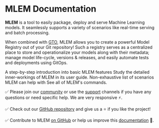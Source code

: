 # MLEM Documentation

**MLEM** is a tool to easily package, deploy and serve Machine Learning models.
It seamlessly supports a variety of scenarios like real-time serving and batch
processing.

<admon type="tip">

When combined with [GTO](https://github.com/iterative/gto), MLEM allows you to
create a powerful Model Registry out of your Git repository! Such a registry
serves as a centralized place to store and operationalize your models along with
their metadata; manage model life-cycle, versions & releases, and easily
automate tests and deployments using GitOps.

</admon>

<cards>

  <card href="/doc/get-started" heading="Get Started">
    A step-by-step introduction into basic MLEM features
  </card>

  <card href="/doc/user-guide" heading="User Guide">
    Study the detailed inner-workings of MLEM in its user guide.
  </card>

  <card href="/doc/use-cases" heading="Use Cases">
    Non-exhaustive list of scenarios MLEM can help with
  </card>

  <card href="/doc/api-reference" heading="API Reference">
    See all of MLEM's commands.
  </card>

</cards>

✅ Please join our [community](https://dvc.org/community) or use the
[support](https://dvc.org/support) channels if you have any questions or need
specific help. We are very responsive ⚡.

✅ Check out our [GitHub repository](https://github.com/iterative/mlem) and give
us a ⭐ if you like the project!

✅ Contribute to MLEM [on GitHub](https://github.com/iterative/mlem) or help us
improve this [documentation](https://github.com/iterative/mlem.ai) 🙏.
